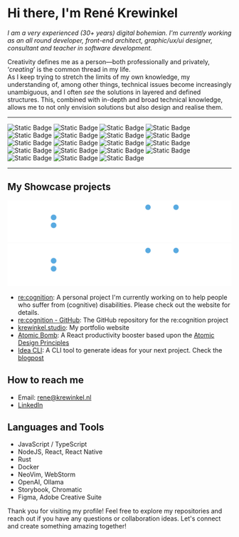 # Hi there, I'm René Krewinkel 

_I am a very experienced (30+ years) digital bohemian. 
I'm currently working as an all round developer, front-end architect, 
graphic/ux/ui designer, consultant and teacher in software development._

Creativity defines me as a person—both professionally and
privately, ‘_creating_’ is the common thread in my life.  
As I keep trying to stretch the limits of my own knowledge,
my understanding of, among other things,
technical issues become increasingly unambiguous, and I
often _see_ the solutions in layered and defined structures. This, 
combined with in-depth and broad technical knowledge, allows me to not only
envision solutions but also design and realise them.

--- 


![Static Badge](
https://img.shields.io/badge/react-darkblue?style=for-the-badge&logo=react)
![Static Badge](
https://img.shields.io/badge/react%20native-blue?style=for-the-badge&logo=react)
![Static Badge](
https://img.shields.io/badge/rust-orange?style=for-the-badge&logo=rust)
![Static Badge](
https://img.shields.io/badge/JavaScript-lightyellow?style=for-the-badge&logo=javascript)
![Static Badge](
https://img.shields.io/badge/NodeJS-black?style=for-the-badge&logo=node.js)
![Static Badge](
https://img.shields.io/badge/TypeScript-lightblue?style=for-the-badge&logo=typescript)
![Static Badge](
https://img.shields.io/badge/Docker-white?style=for-the-badge&logo=docker)
![Static Badge](
https://img.shields.io/badge/NeoVim-lightgreen?style=for-the-badge&logo=neovim)
![Static Badge](
https://img.shields.io/badge/WebStorm-blue?style=for-the-badge&logo=webstorm)
![Static Badge](
https://img.shields.io/badge/Figma-white?style=for-the-badge&logo=figma)
![Static Badge](
https://img.shields.io/badge/Storybook-pink?style=for-the-badge&logo=storybook)
![Static Badge](
https://img.shields.io/badge/Chromatic-yellow?style=for-the-badge&logo=chromatic)
![Static Badge](
https://img.shields.io/badge/Open%20AI-grey?style=for-the-badge&logo=openai)
![Static Badge](
https://img.shields.io/badge/oLlama-lightgrey?style=for-the-badge&logo=ollama)
![Static Badge](
https://img.shields.io/badge/Arch%20Linux-lightblue?style=for-the-badge&logo=archlinux)
![Static Badge](
https://img.shields.io/badge/MacOS-lightgrey?style=for-the-badge&logo=apple)
![Static Badge](https://img.shields.io/badge/wezterm-4E49EE?style=for-the-badge&logo=wezterm)
![Static Badge](https://img.shields.io/badge/zsh-white?style=for-the-badge&logo=zsh)
![Static Badge](https://img.shields.io/badge/github-black?style=for-the-badge&logo=github)

---

## My Showcase projects

<img src='https://github.com/re-cognition-app/.github/raw/main/img/re-cognition-logo.svg#gh-dark-mode-only' alt='re:cognition'/>
<img src='https://github.com/re-cognition-app/.github/raw/main/img/re-cognition-logo.svg#gh-light-mode-only' alt='re:cognition'/>

- [re:cognition](https://re-cognition.app): A personal project I'm currently working on to help people who suffer from (cognitive) disabilities. Please check out the website for details.
- [re:cognition - GitHub](https://github.com/re-cognition-app): The GitHub repository for the re:cognition project
- [krewinkel.studio](https://krewinkel.studio): My portfolio website
- [Atomic Bomb](https://atomic-bomb.io): A React productivity booster based upon the [Atomic Design Principles](https://atomicdesign.bradfrost.com)
- [Idea CLI](https://github.com/ReneKrewinkel/idea-cli): A CLI tool to generate ideas for your next project. Check the [blogpost](https://medium.com/@rene.krewinkel/that-i-love-the-command-line-is-no-secret-to-the-ones-who-know-me-nor-that-i-build-my-own-511d8ed255ea)


## How to reach me

- Email: [rene@krewinkel.nl](mailto:rene@krewinkel.nl)
- [LinkedIn](https://www.linkedin.com/in/renekrewinkel/)


##  Languages and Tools

* JavaScript / TypeScript
* NodeJS, React, React Native
* Rust
* Docker
* NeoVim, WebStorm
* OpenAI, Ollama
* Storybook, Chromatic
* Figma, Adobe Creative Suite

Thank you for visiting my profile! Feel free to explore my repositories and reach out if you have any questions or collaboration ideas. Let's connect and create something amazing together!

